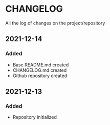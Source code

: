 # CHANGELOG #
All the log of changes on the project/repository

## 2021-12-14
### Added
- Base README.md created
- CHANGELOG.md created
- Github repository created

## 2021-12-13
### Added
- Repository initialized